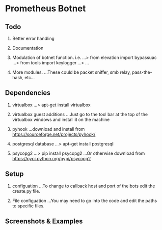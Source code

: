 # Prometheus Botnet

## Todo
1. Better error handling

2. Documentation

3. Modulation of botnet function. i.e.
...> from elevation import bypassuac
...> from tools import keylogger
...> ...

4. More modules.
...These could be packet sniffer, smb relay, pass-the-hash, etc...

## Dependencies
1. virtualbox
...> apt-get install virtualbox

2. virtualbox guest additions
...Just go to the tool bar at the top of the virtualbox windows and install it on the machine

3. pyhook
...download and install from https://sourceforge.net/projects/pyhook/

4. postgresql database
...> apt-get install postgresql

5. psycopg2 
...> pip install psycopg2
...Or otherwise download from https://pypi.python.org/pypi/psycopg2

## Setup
1. configuation
...To change to callback host and port of the bots edit the create.py file.

2. File configuation
...You may need to go into the code and edit the paths to specific files.

## Screenshots & Examples
